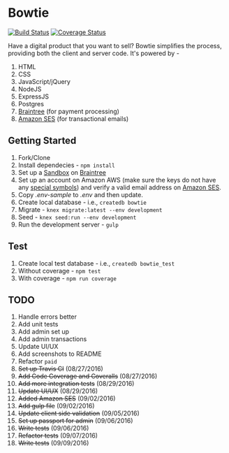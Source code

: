 # Bowtie

[![Build Status](https://travis-ci.org/mjhea0/bowtie.svg?branch=master)](https://travis-ci.org/mjhea0/bowtie)
[![Coverage Status](https://coveralls.io/repos/github/mjhea0/bowtie/badge.svg?branch=master)](https://coveralls.io/github/mjhea0/bowtie?branch=master)

Have a digital product that you want to sell? Bowtie simplifies the process, providing both the client and server code. It's powered by -

1. HTML
1. CSS
1. JavaScript/jQuery
1. NodeJS
1. ExpressJS
1. Postgres
1. [Braintree](https://www.braintreepayments.com/) (for payment processing)
1. [Amazon SES](https://aws.amazon.com/ses/) (for transactional emails)

## Getting Started

1. Fork/Clone
1. Install dependecies - `npm install`
1. Set up a [Sandbox](https://sandbox.braintreegateway.com) on [Braintree](https://www.braintreepayments.com/)
1. Set up an account on Amazon AWS (make sure the keys do not have any [special symbols](https://github.com/andris9/nodemailer-ses-transport#warning-about-aws-tokens)) and verify a valid email address on [Amazon SES](https://aws.amazon.com/ses/).
1. Copy *.env-sample* to *.env* and then update.
1. Create local database - i.e., `createdb bowtie`
1. Migrate - `knex migrate:latest --env development`
1. Seed - `knex seed:run --env development`
1. Run the development server - `gulp`

## Test

1. Create local test database - i.e., `createdb bowtie_test`
1. Without coverage - `npm test`
1. With coverage - `npm run coverage`

## TODO

1. Handle errors better
1. Add unit tests
1. Add admin set up
1. Add admin transactions
1. Update UI/UX
1. Add screenshots to README
1. Refactor `paid`
1. ~~Set up Travis CI~~ (08/27/2016)
1. ~~Add Code Coverage and Coveralls~~ (08/27/2016)
1. ~~Add more integration tests~~ (08/29/2016)
1. ~~Update UI/UX~~ (08/29/2016)
1. ~~Added Amazon SES~~ (09/02/2016)
1. ~~Add gulp file~~ (09/02/2016)
1. ~~Update client side validation~~ (09/05/2016)
1. ~~Set up passport for admin~~ (09/06/2016)
1. ~~Write tests~~ (09/06/2016)
1. ~~Refactor tests~~ (09/07/2016)
1. ~~Write tests~~ (09/09/2016)
